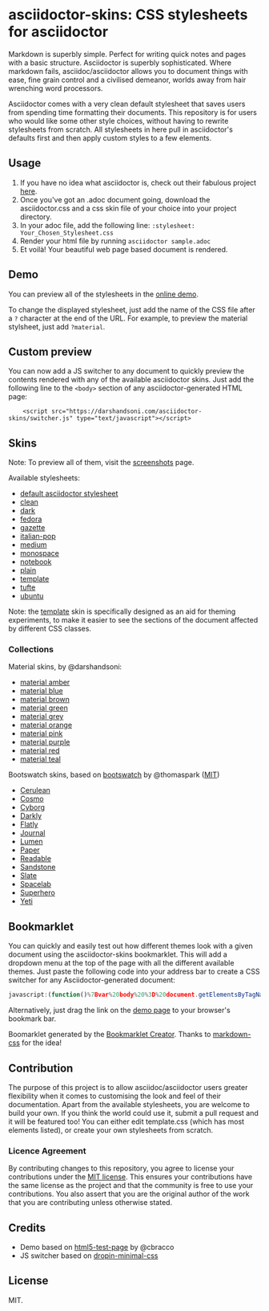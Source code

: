 # asciidoctor-skins: CSS stylesheets for asciidoctor

Markdown is superbly simple. Perfect for writing quick notes and pages with a basic structure. Asciidoctor is superbly sophisticated. Where markdown fails, asciidoc/asciidoctor allows you to document things with ease, fine grain control and a civilised demeanor, worlds away from hair wrenching word processors.

Asciidoctor comes with a very clean default stylesheet that saves users from spending time formatting their documents. This repository is for users who would like some other style choices, without having to rewrite stylesheets from scratch. All stylesheets in here pull in asciidoctor's defaults first and then apply custom styles to a few elements.

## Usage

1. If you have no idea what asciidoctor is, check out their fabulous project [here](https://asciidoctor.org/).
2. Once you've got an .adoc document going, download the asciidoctor.css and a css skin file of your choice into your project directory.
3. In your adoc file, add the following line: `:stylesheet: Your_Chosen_Stylesheet.css`
4. Render your html file by running `asciidoctor sample.adoc`
5. Et voilà! Your beautiful web page based document is rendered.

## Demo

You can preview all of the stylesheets in the [online demo](https://darshandsoni.com/asciidoctor-skins).

To change the displayed stylesheet, just add the name of the CSS file after a `?` character at the end of the URL. For example, to preview the material stylsheet, just add `?material`.

## Custom preview

You can now add a JS switcher to any document to quickly preview the contents rendered with any of the available asciidoctor skins. Just add the following line to the `<body>` section of any asciidoctor-generated HTML page:

        <script src="https://darshandsoni.com/asciidoctor-skins/switcher.js" type="text/javascript"></script>

## Skins

Note: To preview all of them, visit the [screenshots](https://darshandsoni.com/asciidoctor-skins/screenshots/) page.

Available stylesheets:

* [default asciidoctor stylesheet](https://darshandsoni.com/asciidoctor-skins/?asciidoctor)
* [clean](https://darshandsoni.com/asciidoctor-skins/?clean)
* [dark](https://darshandsoni.com/asciidoctor-skins/?dark)
* [fedora](https://darshandsoni.com/asciidoctor-skins/?fedora)
* [gazette](https://darshandsoni.com/asciidoctor-skins/?gazette)
* [italian-pop](https://darshandsoni.com/asciidoctor-skins/?italian-pop)
* [medium](https://darshandsoni.com/asciidoctor-skins/?medium)
* [monospace](https://darshandsoni.com/asciidoctor-skins/?monospace)
* [notebook](https://darshandsoni.com/asciidoctor-skins/?notebook)
* [plain](https://darshandsoni.com/asciidoctor-skins/?plain)
* [template](https://darshandsoni.com/asciidoctor-skins/?template)
* [tufte](https://darshandsoni.com/asciidoctor-skins/?tufte)
* [ubuntu](https://darshandsoni.com/asciidoctor-skins/?ubuntu)

Note: the [template](https://darshandsoni.com/asciidoctor-skins/?template) skin is specifically designed as an aid for theming experiments, to make it easier to see the sections of the document affected by different CSS classes.

### Collections

Material skins, by @darshandsoni:

* [material amber](https://darshandsoni.com/asciidoctor-skins/?material-amber)
* [material blue](https://darshandsoni.com/asciidoctor-skins/?material-blue)
* [material brown](https://darshandsoni.com/asciidoctor-skins/?material-brown)
* [material green](https://darshandsoni.com/asciidoctor-skins/?material-green)
* [material grey](https://darshandsoni.com/asciidoctor-skins/?material-grey)
* [material orange](https://darshandsoni.com/asciidoctor-skins/?material-orange)
* [material pink](https://darshandsoni.com/asciidoctor-skins/?material-pink)
* [material purple](https://darshandsoni.com/asciidoctor-skins/?material-purple)
* [material red](https://darshandsoni.com/asciidoctor-skins/?material-red)
* [material teal](https://darshandsoni.com/asciidoctor-skins/?material-teal)

Bootswatch skins, based on [bootswatch](https://github.com/thomaspark/bootswatch/) by @thomaspark ([MIT](https://github.com/thomaspark/bootswatch/blob/gh-pages/LICENSE))

* [Cerulean](https://bootswatch.com/cerulean/)
* [Cosmo](https://bootswatch.com/cosmo/)
* [Cyborg](https://bootswatch.com/cyborg/)
* [Darkly](https://bootswatch.com/darkly/)
* [Flatly](https://bootswatch.com/flatly/)
* [Journal](https://bootswatch.com/journal/)
* [Lumen](https://bootswatch.com/lumen/)
* [Paper](https://bootswatch.com/paper/)
* [Readable](https://bootswatch.com/readable/)
* [Sandstone](https://bootswatch.com/sandstone/)
* [Slate](https://bootswatch.com/slate/)
* [Spacelab](https://bootswatch.com/spacelab/)
* [Superhero](https://bootswatch.com/superhero/)
* [Yeti](https://bootswatch.com/yeti/)

## Bookmarklet

You can quickly and easily test out how different themes look with a given document using the asciidoctor-skins bookmarklet. This will add a dropdown menu at the top of the page with all the different available themes. Just paste the following code into your address bar to create a CSS switcher for any Asciidoctor-generated document:

```javascript
javascript:(function()%7Bvar%20body%20%3D%20document.getElementsByTagName('body')%5B0%5D%3Bscript%20%3D%20document.createElement('script')%3Bscript.type%3D%20'text%2Fjavascript'%3Bscript.src%3D%20'https%3A%2F%2Fdarshandsoni.com%2Fasciidoctor-skins%2Fswitcher.js'%3Bbody.appendChild(script)%7D)()
```

Alternatively, just drag the link on the [demo page](https://darshandsoni.com/asciidoctor-skins/#_bookmarklet) to your browser's bookmark bar.

Boomarklet generated by the [Bookmarklet Creator](https://mrcoles.com/bookmarklet/). Thanks to [markdown-css](https://github.com/mrcoles/markdown-css) for the idea!

## Contribution

The purpose of this project is to allow asciidoc/asciidoctor users greater flexibility when it comes to customising the look and feel of their documentation. Apart from the available stylesheets, you are welcome to build your own. If you think the world could use it, submit a pull request and it will be featured too!
You can either edit template.css (which has most elements listed), or create your own stylesheets from scratch.

### Licence Agreement

By contributing changes to this repository, you agree to license your contributions under the [MIT license](https://github.com/darshandsoni/asciidoctor-skins/blob/gh-pages/LICENSE). This ensures your contributions have the same license as the project and that the community is free to use your contributions. You also assert that you are the original author of the work that you are contributing unless otherwise stated.

## Credits

* Demo based on [html5-test-page](https://github.com/cbracco/html5-test-page) by @cbracco
* JS switcher based on [dropin-minimal-css](https://github.com/dohliam/dropin-minimal-css)

## License

MIT.
